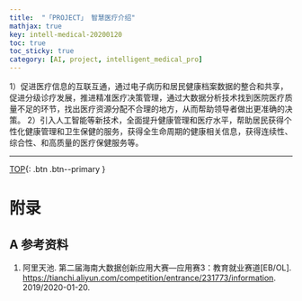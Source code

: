 ```yaml
---
title:  "「PROJECT」 智慧医疗介绍"
mathjax: true
key: intell-medical-20200120
toc: true
toc_sticky: true
category: [AI, project, intelligent_medical_pro]
---
```

<span id='head'></span>  


<!--more-->

1）促进医疗信息的互联互通，通过电子病历和居民健康档案数据的整合和共享，促进分级诊疗发展，推进精准医疗决策管理，通过大数据分析技术找到医院医疗质量不足的环节，找出医疗资源分配不合理的地方，从而帮助领导者做出更准确的决策。
2）引入人工智能等新技术，全面提升健康管理和医疗水平，帮助居民获得个性化健康管理和卫生保健的服务，获得全生命周期的健康相关信息，获得连续性、综合性、和高质量的医疗保健服务等。

-------------------  
[TOP](#head){: .btn .btn--primary }



# 附录
## A 参考资料
1. 阿里天池. 第二届海南大数据创新应用大赛—应用赛3：教育就业赛道[EB/OL]. <https://tianchi.aliyun.com/competition/entrance/231773/information>. 2019/2020-01-20.    
